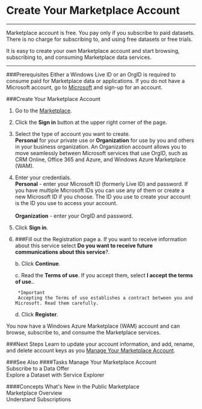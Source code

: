     
<properties 
   pageTitle="Create Your Marketplace Account " 
   description="How to create a marketplace account " 
   services="cloud-services" 
   documentationCenter="" 
   authors="kevinscharpenberg" 
   manager="manager-alias" 
   editor=""/>

<tags
   ms.service="marketplace"
   ms.devlang="na"
   ms.topic="article"
   ms.tgt_pltfrm="na"
   ms.workload="data-services" 
   ms.date="02/18/2015"
   ms.author="kevsch"/>

#   Create Your Marketplace Account 

 -----------

Marketplace account is free. You pay only if you subscribe to paid datasets. There is no charge for subscribing to, and using free datasets or free trials. 

It is easy to create your own Marketplace account and start browsing, subscribing to, and consuming Marketplace data services.


 
 -----------
 
###Prerequisites
Either a Windows Live ID or an OrgID is required to consume paid for Marketplace data or applications. If you do not have a Microsoft account, go to [Microsoft](http://go.microsoft.com/fwlink/?LinkId=202643) and sign-up for an account.

###Create Your Marketplace Account
1. Go to the [Marketplace](http://go.microsoft.com/fwlink/?LinkId=199634).

2. Click the **Sign in** button at the upper right corner of the page.

3. Select the type of account you want to create. <br>
**Personal** for your private use or **Organization** for use by you and others in your business organization. 
An Organization account allows you to move seamlessly between Microsoft services that use OrgID, such as CRM Online, Office 365 and Azure, and Windows Azure Marketplace (WAM).

4. Enter your credentials. <br>
**Personal** - enter your Microsoft ID (formerly Live ID) and password.
If you have multiple Microsoft IDs you can use any of them or create a new Microsoft ID if you choose. The ID you use to create your account is the ID you use to access your account.  <br><br>**Organization** - enter your OrgID and password.

5. Click **Sign in**.

6. ###Fill out the Registration page
	a. If you want to receive information about this service select **Do you want to receive future communications about this service**?.

	b. Click **Continue**.

	c. Read the **Terms of use**. If you accept them, select **I accept the terms of use.**.

		*Important  
		Accepting the Terms of use establishes a contract between you and Microsoft. Read them carefully.
 
	d. Click **Register**.

You now have a Windows Azure Marketplace (WAM) account and can browse, subscribe to, and consume the Marketplace services. 

###Next Steps
Learn to update your account information, and add, rename, and delete account keys as you [Manage Your Marketplace Account](/marketplace-data-market-manage-your-marketplace-account.md).

###See Also
####Tasks
Manage Your Marketplace Account<br>
Subscribe to a Data Offer<br>
Explore a Dataset with Service Explorer

####Concepts
What's New in the Public Marketplace<br>
Marketplace Overview<br>
Understand Subscriptions





